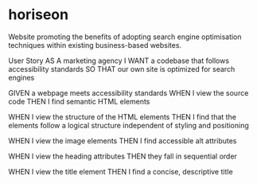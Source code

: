 # horiseon
Website promoting the benefits of adopting search engine optimisation techniques within existing business-based websites.

User Story
AS A marketing agency
I WANT a codebase that follows accessibility standards
SO THAT our own site is optimized for search engines

GIVEN a webpage meets accessibility standards
WHEN I view the source code
THEN I find semantic HTML elements


WHEN I view the structure of the HTML elements
THEN I find that the elements follow a logical structure independent of styling and positioning


WHEN I view the image elements
THEN I find accessible alt attributes


WHEN I view the heading attributes
THEN they fall in sequential order


WHEN I view the title element
THEN I find a concise, descriptive title
